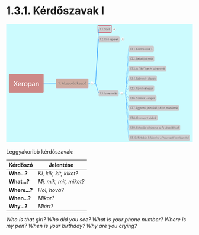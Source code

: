 # 1.3.1. Kérdőszavak I

![1.3](images/1.3.png)

Leggyakoribb kérdőszavak:

| Kérdőszó         | Jelentése                      |
|------------------|--------------------------------|
| **Who...?**      | *Ki, kik, kit, kiket?*         |
| **What...?**     | *Mi, mik, mit, miket?*         |
| **Where...?**    | *Hol, hová?*                   |
| **When...?**     | *Mikor?*                       |
| **Why...?** | *Miért?* |

*Who is that girl?*
*Who did you see?*
*What is your phone number?*
*Where is my pen?*
*When is your birthday?*
*Why are you crying?*
